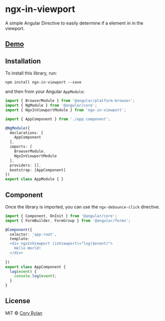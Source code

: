 # ngx-in-viewport

A simple Angular Directive to easily determine if a element
in in the viewport.

## [Demo](https://stackblitz.com/edit/angular-ecokut)

## Installation

To install this library, run:

`npm install ngx-in-viewport --save`

and then from your Angular `AppModule`:

```typescript
import { BrowserModule } from '@angular/platform-browser';
import { NgModule } from '@angular/core';
import { NgxInViewportModule } from 'ngx-in-viewport';

import { AppComponent } from './app.component';

@NgModule({
  declarations: [
    AppComponent
  ],
  imports: [
    BrowserModule,
    NgxInViewportModule
  ],
  providers: [],
  bootstrap: [AppComponent]
})
export class AppModule { }

```

## Component

Once the library is imported, you can use the `ngx-debounce-click` directive.

```typescript
import { Component, OnInit } from '@angular/core';
import { FormBuilder, FormGroup } from '@angular/forms';

@Component({
  selector: 'app-root',
  template: `
  <div ngxInViewport (inViewport)="log($event)">
    Hello World!
  </div>
  `
})
export class AppComponent {
  log(event) {
    console.log(event);
  }
}
```

## License

MIT © [Cory Rylan](https://coryrylan.com)